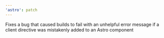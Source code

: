 ```yaml
---
'astro': patch
---
```


Fixes a bug that caused builds to fail with an unhelpful error message if a client directive was mistakenly added to an Astro component
